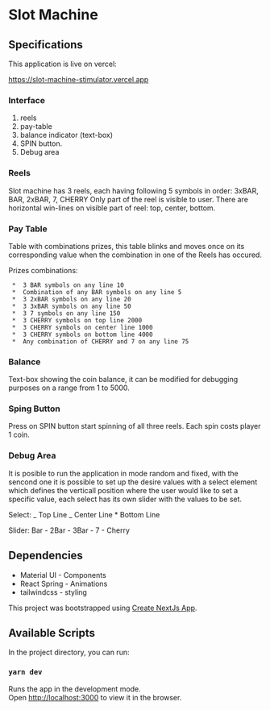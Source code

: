 # Slot Machine

## Specifications

This application is live on vercel:

https://slot-machine-stimulator.vercel.app

### Interface

1. reels
2. pay-table
3. balance indicator (text-box)
4. SPIN button.
5. Debug area

### Reels

Slot machine has 3 reels, each having following 5 symbols in order: 3xBAR, BAR, 2xBAR, 7, CHERRY
Only part of the reel is visible to user. There are horizontal win-lines on visible part of reel: top, center, bottom.

### Pay Table

Table with combinations prizes, this table blinks and moves once on its corresponding value when the combination in one of the Reels has occured.

Prizes combinations:

     *  3 BAR symbols on any line 10
     *  Combination of any BAR symbols on any line 5
     *  3 2xBAR symbols on any line 20
     *  3 3xBAR symbols on any line 50
     *  3 7 symbols on any line 150
     *  3 CHERRY symbols on top line 2000
     *  3 CHERRY symbols on center line 1000
     *  3 CHERRY symbols on bottom line 4000
     *  Any combination of CHERRY and 7 on any line 75

### Balance

Text-box showing the coin balance, it can be modified for debugging purposes on a range from 1 to 5000.

### Sping Button

Press on SPIN button start spinning of all three reels. Each spin costs player 1 coin.

### Debug Area

It is posible to run the application in mode random and fixed, with the sencond one it is possible to set up the desire values with a select element which defines the verticall position where the user would like to set a specific value, each select has its own slider with the values to be set.

Select: _ Top Line
_ Center Line \* Bottom Line

Slider: Bar - 2Bar - 3Bar - 7 - Cherry

## Dependencies

- Material UI - Components
- React Spring - Animations
- tailwindcss - styling

This project was bootstrapped using [Create NextJs App](https://github.com/vercel/next.js/).

## Available Scripts

In the project directory, you can run:

### `yarn dev`

Runs the app in the development mode.<br>
Open [http://localhost:3000](http://localhost:3000) to view it in the browser.
